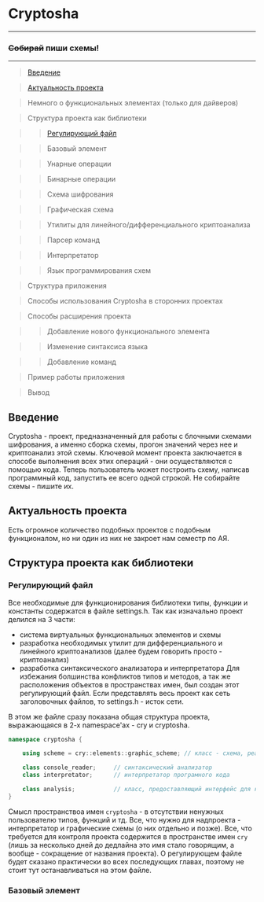 # Cryptosha
---------------------------------------------------
### ~~Собирай~~ пиши схемы!
----------------------------------------------------



> [Введение](#Введение)

> [Актуальность проекта](#Актуальность-проекта)

> Немного о функциональных элементах (только для дайверов)

> Структура проекта как библиотеки

>> [Регулирующий файл](#Регулирующий-файл)

>> Базовый элемент

>> Унарные операции

>> Бинарные операции

>> Схема шифрования

>> Графическая схема

>> Утилиты для линейного/дифференциального криптоанализа

>> Парсер команд

>> Интерпретатор

>> Язык программирования схем

>

> Структура приложения

> Способы использования Cryptosha в сторонних проектах

> Способы расширения проекта

>> Добавление нового функционального элемента

>> Изменение синтаксиса языка

>> Добавление команд

> Пример работы приложения 

> Вывод 




## Введение 
Cryptosha - проект, предназначенный для работы с блочными схемами шифрования, а именно сборка схемы, прогон значений через нее и криптоанализ этой схемы. 
Ключевой момент проекта заключается в способе выполнения всех этих операций - они осуществляются с помощью кода. Теперь пользователь может построить схему, 
написав программный код, запустить ее всего одной строкой. Не собирайте схемы - пишите их. 

## Актуальность проекта 
Есть огромное количество подобных проектов с подобным функционалом, но ни один из них не закроет нам семестр по АЯ.


## Структура проекта как библиотеки
### Регулирующий файл

Все необходимые для функционирования библиотеки типы, функции и константы содержатся в файле settings.h. Так как изначально проект делился на 3 части:
- система виртуальных функциональных элементов и схемы
- разработка необходимых утилит для дифференциального и линейного криптоанализов (далее будем говорить просто - криптоанализ)
- разработка синтаксического анализатора и интерпретатора 
Для избежания болшинства конфликтов типов и методов, а так же расположения объектов в пространствах имен, был создан этот регулирующий файл. Если представлять весь проект как сеть заголовочных файлов, то settings.h - исток сети.

В этом же файле сразу показана общая структура проекта, выражающаяся в 2-х namespace'ах - cry и cryptosha.
```c++
namespace cryptosha {

	using scheme = cry::elements::graphic_scheme; // класс - схема, реализующая блочный шифр

	class console_reader;     // синтаксический анализатор
	class interpretator;      // интерпретатор програмного кода

	class analysis;           // класс, предоставляющий интерфейс для криптоанализа
}
```

Смысл пространствоа имен `cryptosha` - в отсутствии ненужных пользователю типов, функций и тд. Все, что нужно для надпроекта - интерпретатор и графические схемы (о них отдельно и позже).
Все, что требуется для контроля проекта содержится в пространстве имен `cry` (лишь за несколько дней до дедлайна это имя стало говорящим, а вообще - сокращение от названия проекта).
О регулирующем файле будет сказано практически во всех последующих главах, поэтому не стоит тут останавливаться на этом файле.

### Базовый элемент
